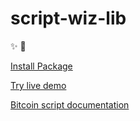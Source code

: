 # script-wiz-lib
:sparkles:  :star2:


[Install Package](https://www.npmjs.com/package/@script-wiz/lib)

[Try live demo](https://ide.scriptwiz.app)

[Bitcoin script documentation](https://en.bitcoin.it/wiki/Script)
